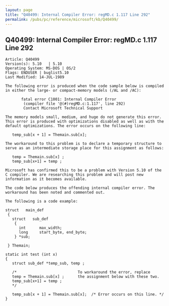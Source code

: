 ```yaml
---
layout: page
title: "Q40499: Internal Compiler Error: regMD.c 1.117 Line 292"
permalink: /pubs/pc/reference/microsoft/kb/Q40499/
---
```


## Q40499: Internal Compiler Error: regMD.c 1.117 Line 292

	Article: Q40499
	Version(s): 5.10   | 5.10
	Operating System: MS-DOS | OS/2
	Flags: ENDUSER | buglist5.10
	Last Modified: 14-JUL-1989
	
	The following error is produced when the code sample below is compiled
	in either the large- or compact-memory models (/AL and /AC):
	
	       fatal error C1001: Internal Compiler Error
	        (compiler file '@(#)regMD.c:1.117', line 292)
	        Contact Microsoft Technical Support
	
	The memory models small, medium, and huge do not generate this error.
	This error is produced with optimizations disabled as well as with the
	default optimizations. The error occurs on the following line:
	
	   temp_sub[x + 1] = Themain.sub[x];
	
	The workaround to this problem is to declare a temporary structure to
	serve as an intermediate storage place for this assignment as follows:
	
	   temp = Themain.sub[x] ;
	   temp_sub[x+1] = temp ;
	
	Microsoft has confirmed this to be a problem with Version 5.10 of the
	C compiler. We are researching this problem and will post new
	information as it becomes available.
	
	The code below produces the offending internal compiler error. The
	workaround has been noted and commented out.
	
	The following is a code example:
	
	struct   main_def
	 {
	   struct   sub_def
	    {
	      int      max_width;
	      long     start_byte, end_byte;
	    } *sub;
	
	 } Themain;
	
	static int test (int x)
	{
	   struct sub_def *temp_sub, temp ;
	
	   /*                           To workaround the error, replace
	   temp = Themain.sub[x] ;      the assignment below with these two.
	   temp_sub[x+1] = temp ;
	   */
	
	   temp_sub[x + 1] = Themain.sub[x];  /* Error occurs on this line. */
	}
